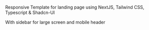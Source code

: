 Responsive Template for landing page using NextJS, Tailwind CSS, Typescript & Shadcn-UI

With sidebar for large screen and mobile header
